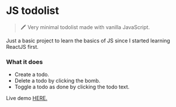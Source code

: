 # JS todolist
> 🖍 Very minimal todolist made with vanilla JavaScript.

Just a basic project to learn the basics of JS since I started learning ReactJS first.

### What it does
- Create a todo.
- Delete a todo by clicking the bomb.
- Toggle a todo as done by clicking the todo text.

Live demo [HERE.](https://todo.glennbarosen.me)
